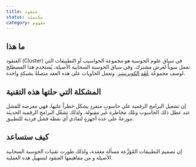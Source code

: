 ```yaml
---
title: عنقود
status: مكتملة
category: مفهوم
---
```


## ما هذا
العنقود (Cluster) في سياق علوم الحوسبة هو مجموعة الحواسيب أو التطبيقات التي تعمل سوياً لغرضٍ مشترك.
وفي سياق الحوسبة السحابية الأصيلة، يُستخدم هذا المصطلح لوصف مجموعة [عُقَد](/nodes/) [الكوبرنيتيز](/kubernetes/).
وتعمل الحاويات على هذه العقد متصلةً بشبكةٍ واحدة.

## المشكلة التي حلتها هذه التقنية
إن تشغيل البرامج الرقمية على حاسوبٍ منفردٍ يشكل خطراً عليها،
فهي معرضة للفشل عند عطل ذلك الحاسوب وتلك مخاطرة غير مقبولة.
ولذلك تشغّل البرامج الرقمية الحديثة موزعةً على عدة أجهزةٍ لتفادي أي نقطة فشل فردية للتطبيق.

##  كيف ستساعد
إن تصميم التطبيقات المُوَزَّعة مسألة معقدة،
ولذلك طورت تقنيات الحوسبة السحابية الأصيلة و من مفاهيمها العنقود لتسهيل هذه العملية.
